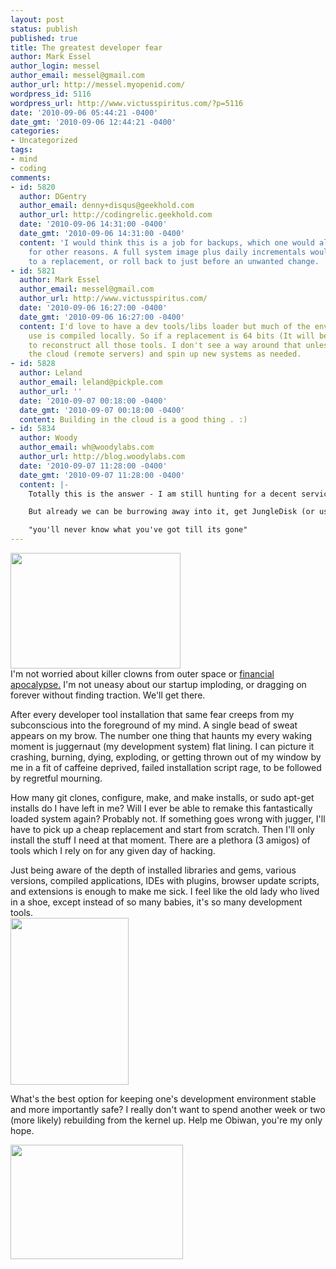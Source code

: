 ```yaml
---
layout: post
status: publish
published: true
title: The greatest developer fear
author: Mark Essel
author_login: messel
author_email: messel@gmail.com
author_url: http://messel.myopenid.com/
wordpress_id: 5116
wordpress_url: http://www.victusspiritus.com/?p=5116
date: '2010-09-06 05:44:21 -0400'
date_gmt: '2010-09-06 12:44:21 -0400'
categories:
- Uncategorized
tags:
- mind
- coding
comments:
- id: 5820
  author: DGentry
  author_email: denny+disqus@geekhold.com
  author_url: http://codingrelic.geekhold.com
  date: '2010-09-06 14:31:00 -0400'
  date_gmt: '2010-09-06 14:31:00 -0400'
  content: 'I would think this is a job for backups, which one would already want
    for other reasons. A full system image plus daily incrementals would let you restore
    to a replacement, or roll back to just before an unwanted change. '
- id: 5821
  author: Mark Essel
  author_email: messel@gmail.com
  author_url: http://www.victusspiritus.com/
  date: '2010-09-06 16:27:00 -0400'
  date_gmt: '2010-09-06 16:27:00 -0400'
  content: I'd love to have a dev tools/libs loader but much of the environment I
    use is compiled locally. So if a replacement is 64 bits (It will be), I'd have
    to reconstruct all those tools. I don't see a way around that unless I build in
    the cloud (remote servers) and spin up new systems as needed.
- id: 5828
  author: Leland
  author_email: leland@pickple.com
  author_url: ''
  date: '2010-09-07 00:18:00 -0400'
  date_gmt: '2010-09-07 00:18:00 -0400'
  content: Building in the cloud is a good thing . :)
- id: 5834
  author: Woody
  author_email: wh@woodylabs.com
  author_url: http://blog.woodylabs.com
  date: '2010-09-07 11:28:00 -0400'
  date_gmt: '2010-09-07 11:28:00 -0400'
  content: |-
    Totally this is the answer - I am still hunting for a decent service for (virtual) cloud dev environments (one that would allow multiscreen seamlessly.)

    But already we can be burrowing away into it, get JungleDisk (or use your own sys and backup to Amazon S3, make lists as you add stuff.

    "you'll never know what you've got till its gone"
---
```

<p><a href="http://www.victusspiritus.com/wp-content/uploads/2010/09/killerclownsfromouterspace.jpg"><img src="http://www.victusspiritus.com/wp-content/uploads/2010/09/killerclownsfromouterspace.jpg" alt="" title="killerclownsfromouterspace" width="272" height="185" class="aligncenter size-full wp-image-5119" /></a><br />
I'm not worried about killer clowns from outer space or <a href="http://www.hoover.org/publications/policy-review/article/5646">financial apocalypse.</a> I'm not uneasy about our startup imploding, or dragging on forever without finding traction. We'll get there. </p>
<p>After every developer tool installation that same fear creeps from my subconscious into the foreground of my mind. A single bead of sweat appears on my brow. The number one thing that haunts my every waking moment is juggernaut (my development system) flat lining. I can picture it crashing, burning, dying, exploding, or getting thrown out of my window by me in a fit of caffeine deprived, failed installation script rage, to be followed by regretful mourning.</p>
<p>How many git clones, configure, make, and make installs, or sudo apt-get installs do I have left in me? Will I ever be able to remake this fantastically loaded system again? Probably not. If something goes wrong with jugger, I'll have to pick up a cheap replacement and start from scratch. Then I'll only install the stuff I need at that moment. There are a plethora (3 amigos) of tools which I rely on for any given day of hacking. </p>
<p>Just being aware of the depth of installed libraries and gems, various versions, compiled applications, IDEs with plugins, browser update scripts, and extensions is enough to make me sick. I feel like the old lady who lived in a shoe, except instead of so many babies, it's so many development tools.<br />
<a href="http://www.victusspiritus.com/wp-content/uploads/2010/09/oldladylivedinashoe.jpg"><img src="http://www.victusspiritus.com/wp-content/uploads/2010/09/oldladylivedinashoe.jpg" alt="" title="oldladylivedinashoe" width="189" height="267" class="aligncenter size-full wp-image-5121" /></a></p>
<p>What's the best option for keeping one's development environment stable and more importantly safe? I really don't want to spend another week or two (more likely) rebuilding from the kernel up. Help me Obiwan, you're my only hope.</p>
<p><a href="http://www.victusspiritus.com/wp-content/uploads/2010/09/helpmeobiwan.jpg"><img src="http://www.victusspiritus.com/wp-content/uploads/2010/09/helpmeobiwan.jpg" alt="" title="helpmeobiwan" width="276" height="183" class="aligncenter size-full wp-image-5125" /></a></p>
